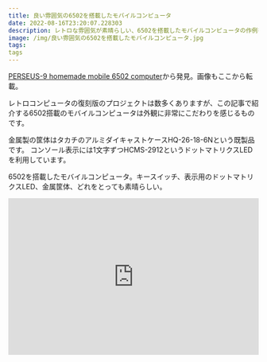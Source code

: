 ```yaml
---
title: 良い雰囲気の6502を搭載したモバイルコンピュータ
date: 2022-08-16T23:20:07.228303
description: レトロな雰囲気が素晴らしい、6502を搭載したモバイルコンピュータの作例を紹介します。
image: /img/良い雰囲気の6502を搭載したモバイルコンピュータ.jpg
tags:
tags
---
```

[PERSEUS-9 homemade mobile 6502 computer](https://hackaday.io/project/186479-perseus-9-homemade-mobile-6502-computer)から発見。画像もここから転載。

レトロコンピュータの復刻版のプロジェクトは数多くありますが、この記事で紹介する6502搭載のモバイルコンピュータは外観に非常にこだわりを感じるものです。

金属製の筐体はタカチのアルミダイキャストケースHQ-26-18-6Nという既製品です。
コンソール表示には1文字ずつHCMS-2912というドットマトリクスLEDを利用しています。

6502を搭載したモバイルコンピュータ。キースイッチ、表示用のドットマトリクスLED、金属筐体、どれをとっても素晴らしい。

<iframe width="100%" height="315" src="https://www.youtube.com/embed/0E3OqTZpx7E" title="YouTube video player" frameborder="0" allow="accelerometer; autoplay; clipboard-write; encrypted-media; gyroscope; picture-in-picture" allowfullscreen></iframe>

